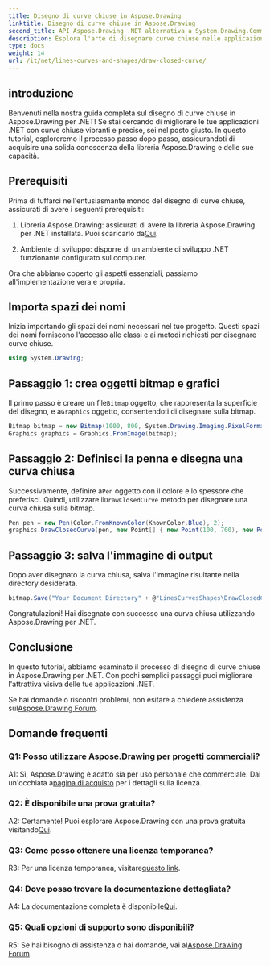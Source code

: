 ```yaml
---
title: Disegno di curve chiuse in Aspose.Drawing
linktitle: Disegno di curve chiuse in Aspose.Drawing
second_title: API Aspose.Drawing .NET alternativa a System.Drawing.Common
description: Esplora l'arte di disegnare curve chiuse nelle applicazioni .NET con Aspose.Drawing. Migliora le tue immagini senza sforzo.
type: docs
weight: 14
url: /it/net/lines-curves-and-shapes/draw-closed-curve/
---
```

## introduzione

Benvenuti nella nostra guida completa sul disegno di curve chiuse in Aspose.Drawing per .NET! Se stai cercando di migliorare le tue applicazioni .NET con curve chiuse vibranti e precise, sei nel posto giusto. In questo tutorial, esploreremo il processo passo dopo passo, assicurandoti di acquisire una solida conoscenza della libreria Aspose.Drawing e delle sue capacità.

## Prerequisiti

Prima di tuffarci nell'entusiasmante mondo del disegno di curve chiuse, assicurati di avere i seguenti prerequisiti:

1.  Libreria Aspose.Drawing: assicurati di avere la libreria Aspose.Drawing per .NET installata. Puoi scaricarlo da[Qui](https://releases.aspose.com/drawing/net/).

2. Ambiente di sviluppo: disporre di un ambiente di sviluppo .NET funzionante configurato sul computer.

Ora che abbiamo coperto gli aspetti essenziali, passiamo all'implementazione vera e propria.

## Importa spazi dei nomi

Inizia importando gli spazi dei nomi necessari nel tuo progetto. Questi spazi dei nomi forniscono l'accesso alle classi e ai metodi richiesti per disegnare curve chiuse.

```csharp
using System.Drawing;
```

## Passaggio 1: crea oggetti bitmap e grafici

 Il primo passo è creare un file`Bitmap` oggetto, che rappresenta la superficie del disegno, e a`Graphics` oggetto, consentendoti di disegnare sulla bitmap.

```csharp
Bitmap bitmap = new Bitmap(1000, 800, System.Drawing.Imaging.PixelFormat.Format32bppPArgb);
Graphics graphics = Graphics.FromImage(bitmap);
```

## Passaggio 2: Definisci la penna e disegna una curva chiusa

 Successivamente, definire a`Pen` oggetto con il colore e lo spessore che preferisci. Quindi, utilizzare il`DrawClosedCurve` metodo per disegnare una curva chiusa sulla bitmap.

```csharp
Pen pen = new Pen(Color.FromKnownColor(KnownColor.Blue), 2);
graphics.DrawClosedCurve(pen, new Point[] { new Point(100, 700), new Point(350, 600), new Point(500, 500), new Point(650, 600), new Point(900, 700) });
```

## Passaggio 3: salva l'immagine di output

Dopo aver disegnato la curva chiusa, salva l'immagine risultante nella directory desiderata.

```csharp
bitmap.Save("Your Document Directory" + @"LinesCurvesShapes\DrawClosedCurve_out.png");
```

Congratulazioni! Hai disegnato con successo una curva chiusa utilizzando Aspose.Drawing per .NET.

## Conclusione

In questo tutorial, abbiamo esaminato il processo di disegno di curve chiuse in Aspose.Drawing per .NET. Con pochi semplici passaggi puoi migliorare l'attrattiva visiva delle tue applicazioni .NET.

 Se hai domande o riscontri problemi, non esitare a chiedere assistenza sul[Aspose.Drawing Forum](https://forum.aspose.com/c/diagram/17).

## Domande frequenti

### Q1: Posso utilizzare Aspose.Drawing per progetti commerciali?

 A1: Sì, Aspose.Drawing è adatto sia per uso personale che commerciale. Dai un'occhiata a[pagina di acquisto](https://purchase.aspose.com/buy) per i dettagli sulla licenza.

### Q2: È disponibile una prova gratuita?

 A2: Certamente! Puoi esplorare Aspose.Drawing con una prova gratuita visitando[Qui](https://releases.aspose.com/).

### Q3: Come posso ottenere una licenza temporanea?

 R3: Per una licenza temporanea, visitare[questo link](https://purchase.aspose.com/temporary-license/).

### Q4: Dove posso trovare la documentazione dettagliata?

 A4: La documentazione completa è disponibile[Qui](https://reference.aspose.com/drawing/net/).

### Q5: Quali opzioni di supporto sono disponibili?

 R5: Se hai bisogno di assistenza o hai domande, vai al[Aspose.Drawing Forum](https://forum.aspose.com/c/diagram/17).